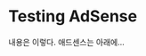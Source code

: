 # Testing AdSense 

내용은 이렇다. 
애드센스는 아래에... 

<div align="center">
<script async src="https://pagead2.googlesyndication.com/pagead/js/adsbygoogle.js"></script>
<ins class="adsbygoogle"
style="display:block; text-align:center;"
data-ad-layout="in-article"
data-ad-format="fluid"
data-ad-client="ca-pub-5998015764378916"
data-ad-slot="8073142933"></ins>
<script>
(adsbygoogle = window.adsbygoogle || []).push({});
</script>


<!--stackedit_data:
eyJoaXN0b3J5IjpbODAwOTYxODQyLDE1NDQ1MTIzMjZdfQ==
-->